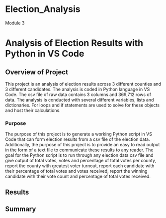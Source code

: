 # Election_Analysis
Module 3
# Analysis of Election Results with Python in VS Code
## Overview of Project
This project is an analysis of election results across 3 different counties and 3 different candidates. The analysis is coded in Python language in VS Code. The csv file of raw data contains 3 columns and 369,712 rows of data. The analysis is conducted with several different variables, lists and dictionaries. For loops and if statements are used to solve for these objects and host their calculations.
### Purpose
The purpose of this project is to generate a working Python script in VS Code that can form election results from a csv file of the election data. Additionally, the purpose of this project is to provide an easy to read output in the form of a text file to communicate these results to any reader. The goal for the Python script is to run through any election data csv file and give output of total votes, votes and percentage of total votes per county, report the county with greatest voter turnout, report each candidate with their percentage of total votes and votes received, report the winning candidate with their vote count and percentage of total votes received.
## Results

## Summary
